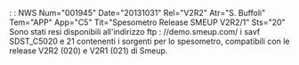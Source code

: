  :  : NWS Num="001945" Date="20131031" Rel="V2R2" Atr="S. Buffoli" Tem="APP" App="C5" Tit="Spesometro Release SMEUP V2R2/1" Sts="20"
Sono stati resi disponibili all'indirizzo ftp : //demo.smeup.com/ i savf SDST_C5020 e 21 contenenti i sorgenti per lo spesometro, compatibili con le release V2R2 (020) e V2R1 (021) di Smeup.

